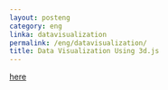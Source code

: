 ```yaml
---
layout: posteng
category: eng
linka: datavisualization
permalink: /eng/datavisualization/
title: Data Visualization Using 3d.js
---
```


[here](/datavisualization.html)